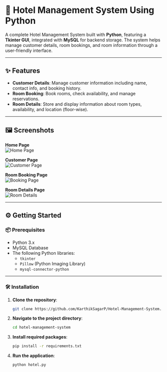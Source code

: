 # 🏨 Hotel Management System Using Python

A complete Hotel Management System built with **Python**, featuring a **Tkinter GUI**, integrated with **MySQL** for backend storage. The system helps manage customer details, room bookings, and room information through a user-friendly interface.

---

## ✨ Features

- **Customer Details**: Manage customer information including name, contact info, and booking history.
- **Room Booking**: Book rooms, check availability, and manage reservations.
- **Room Details**: Store and display information about room types, availability, and location (floor-wise).

---

## 🖼️ Screenshots

**Home Page**  
![Home Page](https://github.com/AnnuNITW/Hotel-Management-System-Using-Python/assets/115100166/da914542-15cb-4ce2-8eb4-2de613cfec0d)

**Customer Page**  
![Customer Page](https://github.com/AnnuNITW/Hotel-Management-System-Using-Python/assets/115100166/f35a0947-1c31-4fe5-bc26-3d9ad64675c9)

**Room Booking Page**  
![Booking Page](https://github.com/AnnuNITW/Hotel-Management-System-Using-Python/assets/115100166/213efb36-032c-4549-9690-a9652d6227ed)

**Room Details Page**  
![Room Details](https://github.com/AnnuNITW/Hotel-Management-System-Using-Python/assets/115100166/4ebc0c42-954e-4a05-b773-fe4e41dd6fc9)

---

## ⚙️ Getting Started

### 📦 Prerequisites

- Python 3.x
- MySQL Database
- The following Python libraries:
  - `tkinter`
  - `Pillow` (Python Imaging Library)
  - `mysql-connector-python`

---

### 🛠 Installation

1. **Clone the repository**:
   ```bash
   git clone https://github.com/KarthikSagarP/Hotel-Management-System.git
2. **Navigate to the project directory**:
   ```bash
   cd hotel-management-system
3. **Install required packages**:
   ```bash
   pip install -r requirements.txt
4. **Run the application**:
   ```bash
   python hotel.py


